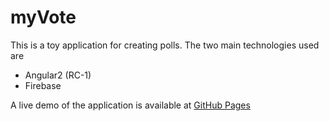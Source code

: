 # myVote

This is a toy application for creating polls.
The two main technologies used are 
- Angular2 (RC-1)
- Firebase

A live demo of the application is available at [GitHub Pages](https://thorstenschaefer.github.io/myvote/)
